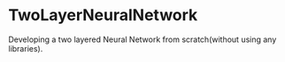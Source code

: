 # TwoLayerNeuralNetwork
Developing a two layered Neural Network from scratch(without using any libraries).
